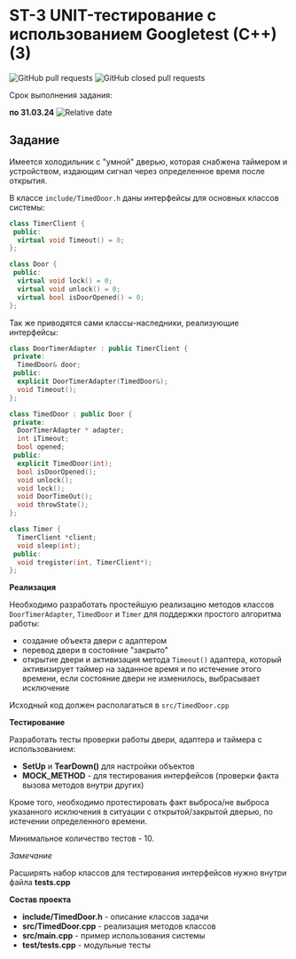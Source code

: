 # ST-3 UNIT-тестирование с использованием Googletest (C++) (3)


![GitHub pull requests](https://img.shields.io/github/issues-pr/UNN-CS/ST-3)
![GitHub closed pull requests](https://img.shields.io/github/issues-pr-closed/UNN-CS/ST-3)

Срок выполнения задания:

**по 31.03.24** ![Relative date](https://img.shields.io/date/1711918800)


## Задание

Имеется холодильник с "умной" дверью, которая снабжена таймером и устройством, издающим сигнал через определенное время после открытия. 

В классе `include/TimedDoor.h` даны интерфейсы для основных классов системы:

```c++
class TimerClient {
 public:
  virtual void Timeout() = 0;
};

class Door {
 public:
  virtual void lock() = 0;
  virtual void unlock() = 0;
  virtual bool isDoorOpened() = 0;
};
```

Так же приводятся сами классы-наследники, реализующие интерфейсы:

```c++
class DoorTimerAdapter : public TimerClient {
 private:
  TimedDoor& door;
 public:
  explicit DoorTimerAdapter(TimedDoor&);
  void Timeout();
};

class TimedDoor : public Door {
 private:
  DoorTimerAdapter * adapter;
  int iTimeout;
  bool opened;
 public:
  explicit TimedDoor(int);
  bool isDoorOpened();
  void unlock();
  void lock();
  void DoorTimeOut();
  void throwState();
};

class Timer {
  TimerClient *client;
  void sleep(int);
 public:
  void tregister(int, TimerClient*);
};
``` 

**Реализация**

Необходимо разработать простейшую реализацию методов классов `DoorTimerAdapter`, `TimedDoor` и `Timer` для поддержки простого алгоритма работы:

- создание объекта двери с адаптером
- перевод двери в состояние "закрыто"
- открытие двери и активизация метода `Timeout()` адаптера, который активизирует таймер на заданное время и по истечение этого времени, если состояние двери не изменилось, выбрасывает исключение

Исходный код должен располагаться в `src/TimedDoor.cpp`


**Тестирование**

Разработать тесты проверки работы двери, адаптера и таймера с использованием:

- **SetUp** и **TearDown()** для настройки объектов
- **MOCK_METHOD** - для тестирования интерфейсов (проверки факта вызова методов внутри других)

Кроме того, необходимо протестировать факт выброса/не выброса указанного исключения в ситуации с открытой/закрытой дверью, по истечении определенного времени.

Минимальное количество тестов - 10.

*Замечание*

Расширять набор классов для тестирования интерфейсов нужно внутри файла **tests.cpp**


**Состав проекта**

- **include/TimedDoor.h** - описание классов задачи
- **src/TimedDoor.cpp** - реализация методов классов
- **src/main.cpp** - пример использования системы
- **test/tests.cpp** - модульные тесты 




 


